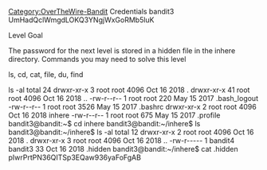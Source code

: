 [Category:OverTheWire-Bandit](/Category:OverTheWire-Bandit "wikilink")
Credentials bandit3 UmHadQclWmgdLOKQ3YNgjWxGoRMb5luK

Level Goal

The password for the next level is stored in a hidden file in the inhere
directory. Commands you may need to solve this level

ls, cd, cat, file, du, find

ls -al total 24 drwxr-xr-x 3 root root 4096 Oct 16 2018 . drwxr-xr-x 41
root root 4096 Oct 16 2018 .. -rw-r--r-- 1 root root 220 May 15 2017
.bash_logout -rw-r--r-- 1 root root 3526 May 15 2017 .bashrc drwxr-xr-x
2 root root 4096 Oct 16 2018 inhere -rw-r--r-- 1 root root 675 May 15
2017 .profile bandit3@bandit:\~$ cd inhere bandit3@bandit:\~/inhere$ ls
bandit3@bandit:\~/inhere$ ls -al total 12 drwxr-xr-x 2 root root 4096
Oct 16 2018 . drwxr-xr-x 3 root root 4096 Oct 16 2018 .. -rw-r----- 1
bandit4 bandit3 33 Oct 16 2018 .hidden bandit3@bandit:\~/inhere$ cat
.hidden pIwrPrtPN36QITSp3EQaw936yaFoFgAB